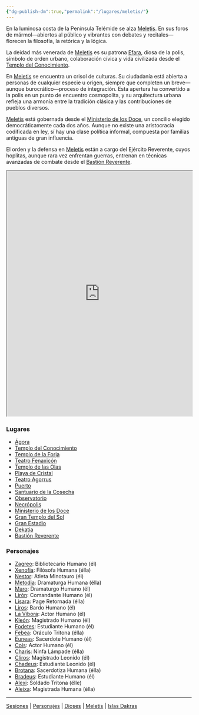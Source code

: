 ```yaml
---
{"dg-publish-dm":true,"permalink":"/lugares/meletis/"}
---
```


<p><span>En la luminosa costa de la Península Telémide se alza <a data-tooltip-position="top" aria-label="Lugares/Meletis" data-href="Lugares/Meletis" href="Lugares/Meletis" class="internal-link" target="_blank" rel="noopener nofollow">Meletis</a>. En sus foros de mármol—abiertos al público y vibrantes con debates y recitales—florecen la filosofía, la retórica y la lógica.</span></p><p><span>La deidad más venerada de <a data-tooltip-position="top" aria-label="Lugares/Meletis" data-href="Lugares/Meletis" href="Lugares/Meletis" class="internal-link" target="_blank" rel="noopener nofollow">Meletis</a> es su patrona <a data-tooltip-position="top" aria-label="Dioses/Efara" data-href="Dioses/Efara" href="Dioses/Efara" class="internal-link" target="_blank" rel="noopener nofollow">Efara</a>, diosa de la polis, símbolo de orden urbano, colaboración cívica y vida civilizada desde el <a data-tooltip-position="top" aria-label="Lugares/Templo del Conocimiento" data-href="Lugares/Templo del Conocimiento" href="Lugares/Templo del Conocimiento" class="internal-link" target="_blank" rel="noopener nofollow">Templo del Conocimiento</a>.</span></p><p><span>En <a data-tooltip-position="top" aria-label="Lugares/Meletis" data-href="Lugares/Meletis" href="Lugares/Meletis" class="internal-link" target="_blank" rel="noopener nofollow">Meletis</a> se encuentra un crisol de culturas. Su ciudadanía está abierta a personas de cualquier especie u origen, siempre que completen un breve—aunque burocrático—proceso de integración. Esta apertura ha convertido a la polis en un punto de encuentro cosmopolita, y su arquitectura urbana refleja una armonía entre la tradición clásica y las contribuciones de pueblos diversos.</span></p><p><span><a data-tooltip-position="top" aria-label="Lugares/Meletis" data-href="Lugares/Meletis" href="Lugares/Meletis" class="internal-link" target="_blank" rel="noopener nofollow">Meletis</a> está gobernada desde el <a data-tooltip-position="top" aria-label="Lugares/Ministerio de los Doce" data-href="Lugares/Ministerio de los Doce" href="Lugares/Ministerio de los Doce" class="internal-link" target="_blank" rel="noopener nofollow">Ministerio de los Doce</a>, un concilio elegido democráticamente cada dos años. Aunque no existe una aristocracia codificada en ley, sí hay una clase política informal, compuesta por familias antiguas de gran influencia.</span></p><p><span>El orden y la defensa en <a data-tooltip-position="top" aria-label="Lugares/Meletis" data-href="Lugares/Meletis" href="Lugares/Meletis" class="internal-link" target="_blank" rel="noopener nofollow">Meletis</a> están a cargo del Ejército Reverente, cuyos hoplitas, aunque rara vez enfrentan guerras, entrenan en técnicas avanzadas de combate desde el <a data-tooltip-position="top" aria-label="Lugares/Bastión Reverente" data-href="Lugares/Bastión Reverente" href="Lugares/Bastión Reverente" class="internal-link" target="_blank" rel="noopener nofollow">Bastión Reverente</a>.</span></p><iframe width="100%" height="666px" src="https://inongn.github.io/teros-map/?user=DM&amp;date=Thu Oct 30 2025 17:14:18 GMT-0600 (Central Standard Time)"><span></span></iframe><h3><span>Lugares</span></h3><p><ul class="dataview dataview-ul dataview-result-list-root-ul"><li class="dataview-result-list-li"><span><a data-tooltip-position="top" aria-label="Lugares/Ágora.md" data-href="Lugares/Ágora.md" href="Lugares/Ágora.md" class="internal-link" target="_blank" rel="noopener nofollow">Ágora</a></span></li><li class="dataview-result-list-li"><span><a data-tooltip-position="top" aria-label="Lugares/Templo del Conocimiento.md" data-href="Lugares/Templo del Conocimiento.md" href="Lugares/Templo del Conocimiento.md" class="internal-link" target="_blank" rel="noopener nofollow">Templo del Conocimiento</a></span></li><li class="dataview-result-list-li"><span><a data-tooltip-position="top" aria-label="Lugares/Templo de la Forja.md" data-href="Lugares/Templo de la Forja.md" href="Lugares/Templo de la Forja.md" class="internal-link" target="_blank" rel="noopener nofollow">Templo de la Forja</a></span></li><li class="dataview-result-list-li"><span><a data-tooltip-position="top" aria-label="Lugares/Teatro Fenaxicón.md" data-href="Lugares/Teatro Fenaxicón.md" href="Lugares/Teatro Fenaxicón.md" class="internal-link" target="_blank" rel="noopener nofollow">Teatro Fenaxicón</a></span></li><li class="dataview-result-list-li"><span><a data-tooltip-position="top" aria-label="Lugares/Templo de las Olas.md" data-href="Lugares/Templo de las Olas.md" href="Lugares/Templo de las Olas.md" class="internal-link" target="_blank" rel="noopener nofollow">Templo de las Olas</a></span></li><li class="dataview-result-list-li"><span><a data-tooltip-position="top" aria-label="Lugares/Playa de Cristal.md" data-href="Lugares/Playa de Cristal.md" href="Lugares/Playa de Cristal.md" class="internal-link" target="_blank" rel="noopener nofollow">Playa de Cristal</a></span></li><li class="dataview-result-list-li"><span><a data-tooltip-position="top" aria-label="Lugares/Teatro Agorrus.md" data-href="Lugares/Teatro Agorrus.md" href="Lugares/Teatro Agorrus.md" class="internal-link" target="_blank" rel="noopener nofollow">Teatro Agorrus</a></span></li><li class="dataview-result-list-li"><span><a data-tooltip-position="top" aria-label="Lugares/Puerto.md" data-href="Lugares/Puerto.md" href="Lugares/Puerto.md" class="internal-link" target="_blank" rel="noopener nofollow">Puerto</a></span></li><li class="dataview-result-list-li"><span><a data-tooltip-position="top" aria-label="Lugares/Santuario de la Cosecha.md" data-href="Lugares/Santuario de la Cosecha.md" href="Lugares/Santuario de la Cosecha.md" class="internal-link" target="_blank" rel="noopener nofollow">Santuario de la Cosecha</a></span></li><li class="dataview-result-list-li"><span><a data-tooltip-position="top" aria-label="Lugares/Observatorio.md" data-href="Lugares/Observatorio.md" href="Lugares/Observatorio.md" class="internal-link" target="_blank" rel="noopener nofollow">Observatorio</a></span></li><li class="dataview-result-list-li"><span><a data-tooltip-position="top" aria-label="Lugares/Necrópolis.md" data-href="Lugares/Necrópolis.md" href="Lugares/Necrópolis.md" class="internal-link" target="_blank" rel="noopener nofollow">Necrópolis</a></span></li><li class="dataview-result-list-li"><span><a data-tooltip-position="top" aria-label="Lugares/Ministerio de los Doce.md" data-href="Lugares/Ministerio de los Doce.md" href="Lugares/Ministerio de los Doce.md" class="internal-link" target="_blank" rel="noopener nofollow">Ministerio de los Doce</a></span></li><li class="dataview-result-list-li"><span><a data-tooltip-position="top" aria-label="Lugares/Gran Templo del Sol.md" data-href="Lugares/Gran Templo del Sol.md" href="Lugares/Gran Templo del Sol.md" class="internal-link" target="_blank" rel="noopener nofollow">Gran Templo del Sol</a></span></li><li class="dataview-result-list-li"><span><a data-tooltip-position="top" aria-label="Lugares/Gran Estadio.md" data-href="Lugares/Gran Estadio.md" href="Lugares/Gran Estadio.md" class="internal-link" target="_blank" rel="noopener nofollow">Gran Estadio</a></span></li><li class="dataview-result-list-li"><span><a data-tooltip-position="top" aria-label="Lugares/Dekatia.md" data-href="Lugares/Dekatia.md" href="Lugares/Dekatia.md" class="internal-link" target="_blank" rel="noopener nofollow">Dekatia</a></span></li><li class="dataview-result-list-li"><span><a data-tooltip-position="top" aria-label="Lugares/Bastión Reverente.md" data-href="Lugares/Bastión Reverente.md" href="Lugares/Bastión Reverente.md" class="internal-link" target="_blank" rel="noopener nofollow">Bastión Reverente</a></span></li></ul></p><h3><span>Personajes</span></h3><p><ul class="dataview dataview-ul dataview-result-list-root-ul"><li class="dataview-result-list-li"><span><a data-tooltip-position="top" aria-label="Personajes/Zagreo.md" data-href="Personajes/Zagreo.md" href="Personajes/Zagreo.md" class="internal-link" target="_blank" rel="noopener nofollow">Zagreo</a>: Bibliotecario Humano (él)</span></li><li class="dataview-result-list-li"><span><a data-tooltip-position="top" aria-label="Personajes/Xenofia.md" data-href="Personajes/Xenofia.md" href="Personajes/Xenofia.md" class="internal-link" target="_blank" rel="noopener nofollow">Xenofia</a>: Filósofa Humana (élla)</span></li><li class="dataview-result-list-li"><span><a data-tooltip-position="top" aria-label="Personajes/Nestor.md" data-href="Personajes/Nestor.md" href="Personajes/Nestor.md" class="internal-link" target="_blank" rel="noopener nofollow">Nestor</a>: Atleta Minotauro (él)</span></li><li class="dataview-result-list-li"><span><a data-tooltip-position="top" aria-label="Personajes/Metodia.md" data-href="Personajes/Metodia.md" href="Personajes/Metodia.md" class="internal-link" target="_blank" rel="noopener nofollow">Metodia</a>: Dramaturga Humana (élla)</span></li><li class="dataview-result-list-li"><span><a data-tooltip-position="top" aria-label="Personajes/Maro.md" data-href="Personajes/Maro.md" href="Personajes/Maro.md" class="internal-link" target="_blank" rel="noopener nofollow">Maro</a>: Dramaturgo Humano (él)</span></li><li class="dataview-result-list-li"><span><a data-tooltip-position="top" aria-label="Personajes/Lirón.md" data-href="Personajes/Lirón.md" href="Personajes/Lirón.md" class="internal-link" target="_blank" rel="noopener nofollow">Lirón</a>: Comandante Humano (él)</span></li><li class="dataview-result-list-li"><span><a data-tooltip-position="top" aria-label="Personajes/Lisara.md" data-href="Personajes/Lisara.md" href="Personajes/Lisara.md" class="internal-link" target="_blank" rel="noopener nofollow">Lisara</a>: Page Retornada (élla)</span></li><li class="dataview-result-list-li"><span><a data-tooltip-position="top" aria-label="Personajes/Liros.md" data-href="Personajes/Liros.md" href="Personajes/Liros.md" class="internal-link" target="_blank" rel="noopener nofollow">Liros</a>: Bardo Humano (él)</span></li><li class="dataview-result-list-li"><span><a data-tooltip-position="top" aria-label="Personajes/La Víbora.md" data-href="Personajes/La Víbora.md" href="Personajes/La Víbora.md" class="internal-link" target="_blank" rel="noopener nofollow">La Víbora</a>: Actor Humano (él)</span></li><li class="dataview-result-list-li"><span><a data-tooltip-position="top" aria-label="Personajes/Kleón.md" data-href="Personajes/Kleón.md" href="Personajes/Kleón.md" class="internal-link" target="_blank" rel="noopener nofollow">Kleón</a>: Magistrado Humano (él)</span></li><li class="dataview-result-list-li"><span><a data-tooltip-position="top" aria-label="Personajes/Fodetes.md" data-href="Personajes/Fodetes.md" href="Personajes/Fodetes.md" class="internal-link" target="_blank" rel="noopener nofollow">Fodetes</a>: Estudiante Humano (él)</span></li><li class="dataview-result-list-li"><span><a data-tooltip-position="top" aria-label="Personajes/Febea.md" data-href="Personajes/Febea.md" href="Personajes/Febea.md" class="internal-link" target="_blank" rel="noopener nofollow">Febea</a>: Oráculo Tritona (élla)</span></li><li class="dataview-result-list-li"><span><a data-tooltip-position="top" aria-label="Personajes/Euneas.md" data-href="Personajes/Euneas.md" href="Personajes/Euneas.md" class="internal-link" target="_blank" rel="noopener nofollow">Euneas</a>: Sacerdote Humano (él)</span></li><li class="dataview-result-list-li"><span><a data-tooltip-position="top" aria-label="Personajes/Cois.md" data-href="Personajes/Cois.md" href="Personajes/Cois.md" class="internal-link" target="_blank" rel="noopener nofollow">Cois</a>: Actor Humano (él)</span></li><li class="dataview-result-list-li"><span><a data-tooltip-position="top" aria-label="Personajes/Charis.md" data-href="Personajes/Charis.md" href="Personajes/Charis.md" class="internal-link" target="_blank" rel="noopener nofollow">Charis</a>: Ninfa Lámpade (élla)</span></li><li class="dataview-result-list-li"><span><a data-tooltip-position="top" aria-label="Personajes/Cliros.md" data-href="Personajes/Cliros.md" href="Personajes/Cliros.md" class="internal-link" target="_blank" rel="noopener nofollow">Cliros</a>: Magistrado Leonido (él)</span></li><li class="dataview-result-list-li"><span><a data-tooltip-position="top" aria-label="Personajes/Chadeus.md" data-href="Personajes/Chadeus.md" href="Personajes/Chadeus.md" class="internal-link" target="_blank" rel="noopener nofollow">Chadeus</a>: Estudiante Leonido (él)</span></li><li class="dataview-result-list-li"><span><a data-tooltip-position="top" aria-label="Personajes/Brotana.md" data-href="Personajes/Brotana.md" href="Personajes/Brotana.md" class="internal-link" target="_blank" rel="noopener nofollow">Brotana</a>: Sacerdotiza Humana (élla)</span></li><li class="dataview-result-list-li"><span><a data-tooltip-position="top" aria-label="Personajes/Bradeus.md" data-href="Personajes/Bradeus.md" href="Personajes/Bradeus.md" class="internal-link" target="_blank" rel="noopener nofollow">Bradeus</a>: Estudiante Humano (él)</span></li><li class="dataview-result-list-li"><span><a data-tooltip-position="top" aria-label="Personajes/Alexi.md" data-href="Personajes/Alexi.md" href="Personajes/Alexi.md" class="internal-link" target="_blank" rel="noopener nofollow">Alexi</a>: Soldado Tritona (élle)</span></li><li class="dataview-result-list-li"><span><a data-tooltip-position="top" aria-label="Personajes/Aleixa.md" data-href="Personajes/Aleixa.md" href="Personajes/Aleixa.md" class="internal-link" target="_blank" rel="noopener nofollow">Aleixa</a>: Magistrada Humana (élla)</span></li></ul></p><p><span><hr></span></p><span><span><a data-tooltip-position="top" aria-label="Almanaque/Sesiones" data-href="Almanaque/Sesiones" href="Almanaque/Sesiones" class="internal-link" target="_blank" rel="noopener nofollow">Sesiones</a> | <a data-tooltip-position="top" aria-label="Almanaque/Personajes" data-href="Almanaque/Personajes" href="Almanaque/Personajes" class="internal-link" target="_blank" rel="noopener nofollow">Personajes</a> | <a data-tooltip-position="top" aria-label="Almanaque/Dioses" data-href="Almanaque/Dioses" href="Almanaque/Dioses" class="internal-link" target="_blank" rel="noopener nofollow">Dioses</a> | <a data-tooltip-position="top" aria-label="Lugares/Meletis" data-href="Lugares/Meletis" href="Lugares/Meletis" class="internal-link" target="_blank" rel="noopener nofollow">Meletis</a> | <a data-tooltip-position="top" aria-label="Lugares/Islas Dakras" data-href="Lugares/Islas Dakras" href="Lugares/Islas Dakras" class="internal-link" target="_blank" rel="noopener nofollow">Islas Dakras</a> </span></span>